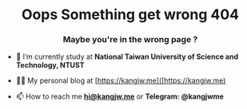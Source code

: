 <h1 align="center">Oops Something get wrong 404</h1>
<h3 align="center">Maybe you're in the wrong page ?</h3>

- 🌱 I’m currently study at **National Taiwan University of Science and Technology, NTUST**

- 👨‍💻 My personal blog at [https://kangjw.me]([https://kangjw.me)

- 📫 How to reach me **hi@kangjw.me** or **Telegram: @kangjwme**

